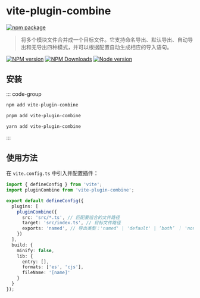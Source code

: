 # vite-plugin-combine

[![npm package](https://nodei.co/npm/vite-plugin-combine.png?downloads=true&downloadRank=true&stars=true)](https://www.npmjs.com/package/vite-plugin-combine)

> 将多个模块文件合并成一个目标文件。它支持命名导出、默认导出、自动导出和无导出四种模式，并可以根据配置自动生成相应的导入语句。

[![NPM version](https://img.shields.io/npm/v/vite-plugin-combine.svg?style=flat)](https://npmjs.org/package/vite-plugin-combine)
[![NPM Downloads](https://img.shields.io/npm/dm/vite-plugin-combine.svg?style=flat)](https://npmjs.org/package/vite-plugin-combine)
[![Node version](https://img.shields.io/node/v/vite-plugin-combine.svg?style=flat)](https://npmjs.org/package/vite-plugin-combine)

## 安装

::: code-group

```bash [npm]
npm add vite-plugin-combine
```
```bash [pnpm]
pnpm add vite-plugin-combine
```
```bash [yarn]
yarn add vite-plugin-combine
```

:::

## 使用方法

在 `vite.config.ts` 中引入并配置插件：

```typescript
import { defineConfig } from 'vite';
import pluginCombine from 'vite-plugin-combine';

export default defineConfig({
  plugins: [
    pluginCombine({
      src: 'src/*.ts', // 匹配要组合的文件路径
      target: 'src/index.ts', // 目标文件路径
      exports: 'named', // 导出类型：'named' | 'default' | ‘both’ ｜ 'none'
    })
  ],
  build: {
    minify: false,
    lib: {
      entry: [],
      formats: ['es', 'cjs'],
      fileName: '[name]'
    }
  }
});
```